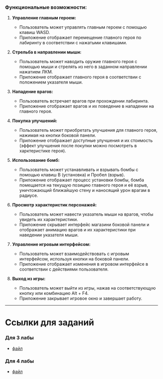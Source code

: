 ### Функциональные возможности:

1. **Управление главным героем:**
   - Пользователь может управлять главным героем с помощью клавиш WASD.
   - Приложение отображает перемещение главного героя по лабиринту в соответствии с нажатыми клавишами.

2. **Стрельба в направлении мыши:**
   - Пользователь может наводить оружие главного героя с помощью мыши и стрелять из него в заданном направлении нажатием ЛКМ.
   - Приложение отображает главного героя в соответствии с положением указателя мыши.

3. **Нападение врагов:**
   - Пользователь встречает врагов при прохождении лабиринта.
   - Приложение отображает врагов и их поведение в нападении на главного героя.

4. **Покупка улучшений:**
   - Пользователь может приобретать улучшения для главного героя, нажимая на кнопки боковой панели.
   - Приложение отображает доступные улучшения и их стоимость (эффект улучшения после покупки можно посмотреть в харктеристике героя).

5. **Использование бомб:**
   - Пользователь может устанавливать и взрывать бомбы с помощью клавиш B (установка) и Пробел (взрыв).
   - Приложение отображает процесс установки бомбы, бомба помещается на текущую позицию главного героя и её взрыв, уничтожающий ближайшую стену и наносящий урон врагам в радиусе.

6. **Просмотр характеристик персонажей:**
   - Пользователь может навести указатель мыши на врагов, чтобы увидеть их характеристики.
   - Приложение скрывает интерфейс магазини боковой панели и отображает анимацию врагов и их характеристики при наведении указателя мыши.

7. **Управление игровым интерфейсом:**
   - Пользователь может взаимодействовать с игровым интерфейсом, используя кнопки на боковой панели.
   - Приложение отображает изменения в игровом интерфейсе в соответствии с действиями пользователя.

8. **Выход из игры:**
   - Пользователь может выйти из игры, нажав на соответствующую кнопку или комбинацию Alt + F4.
   - Приложение закрывает игровое окно и завершает работу.

---

# Ссылки для заданий

### Для 3 лабы
 * [файл](./docs/functions.md)   

### Для 4 лабы
 * [файл](./docs/struct.md)   

